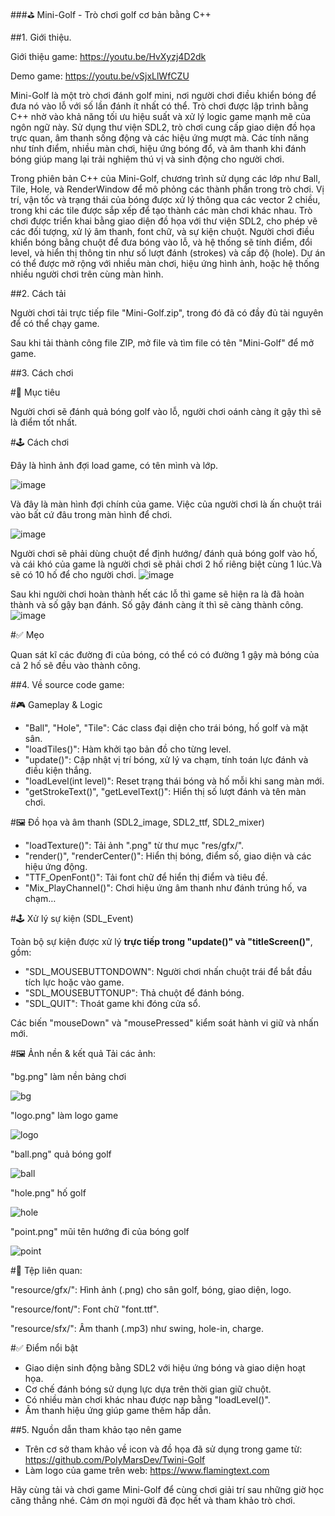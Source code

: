 ###⛳ Mini-Golf - Trò chơi golf cơ bản bằng C++

##1. Giới thiệu.

Giới thiệu game: https://youtu.be/HvXyzj4D2dk

Demo game: https://youtu.be/vSjxLlWfCZU

Mini-Golf là một trò chơi đánh golf mini, nơi người chơi điều khiển bóng để đưa nó vào lỗ với số lần đánh ít nhất có thể. Trò chơi được lập trình bằng C++ nhờ vào khả năng tối ưu hiệu suất và xử lý logic game mạnh mẽ của ngôn ngữ này. Sử dụng thư viện SDL2, trò chơi cung cấp giao diện đồ họa trực quan, âm thanh sống động và các hiệu ứng mượt mà. Các tính năng như tính điểm, nhiều màn chơi, hiệu ứng bóng đổ, và âm thanh khi đánh bóng giúp mang lại trải nghiệm thú vị và sinh động cho người chơi.

Trong phiên bản C++ của Mini-Golf, chương trình sử dụng các lớp như Ball, Tile, Hole, và RenderWindow để mô phỏng các thành phần trong trò chơi. Vị trí, vận tốc và trạng thái của bóng được xử lý thông qua các vector 2 chiều, trong khi các tile được sắp xếp để tạo thành các màn chơi khác nhau. Trò chơi được triển khai bằng giao diện đồ họa với thư viện SDL2, cho phép vẽ các đối tượng, xử lý âm thanh, font chữ, và sự kiện chuột. Người chơi điều khiển bóng bằng chuột để đưa bóng vào lỗ, và hệ thống sẽ tính điểm, đổi level, và hiển thị thông tin như số lượt đánh (strokes) và cấp độ (hole). Dự án có thể được mở rộng với nhiều màn chơi, hiệu ứng hình ảnh, hoặc hệ thống nhiều người chơi trên cùng màn hình.

##2. Cách tải

Người chơi tải trực tiếp file "Mini-Golf.zip", trong đó đã có đầy đủ tài nguyên để có thể chạy game.

Sau khi tải thành công file ZIP, mở file và tìm file có tên "Mini-Golf" để mở game.

##3. Cách chơi

#🎯 Mục tiêu

Người chơi sẽ đánh quả bóng golf vào lỗ, người chơi oánh càng ít gậy thì sẽ là điểm tốt nhất.

#🕹️ Cách chơi

Đây là hình ảnh đợi load game, có tên mình và lớp.

![image](https://github.com/user-attachments/assets/aca768a5-3de9-4e10-98de-4dcabc5e7cc6)

Và đây là màn hình đợi chính của game. Việc của người chơi là ấn chuột trái vào bất cứ đâu trong màn hình để chơi.

![image](https://github.com/user-attachments/assets/d03ae723-af42-4a0e-8941-c0ade9ad86d3)

Người chơi sẽ phải dùng chuột để định hướng/ đánh quả bóng golf vào hố, và cái khó của game là người chơi sẽ phải chơi 2 hố riêng biệt cùng 1 lúc.Và sẽ có 10 hố để cho người chơi.
![image](https://github.com/user-attachments/assets/df0bc40a-6f98-432b-a7f7-9cd4b9c34da7)

Sau khi người chơi hoàn thành hết các lỗ thì game sẽ hiện ra là đã hoàn thành và số gậy bạn đánh. Số gậy đánh càng ít thì sẽ càng thành công.
![image](https://github.com/user-attachments/assets/f943a132-58cd-4145-ad35-722770c02a76)

#✅ Mẹo

Quan sát kĩ các đường đi của bóng, có thể có có đường 1 gậy mà bóng của cả 2 hố sẽ đều vào thành công.

##4. Về source code game:

#🎮 Gameplay & Logic

- "Ball", "Hole", "Tile": Các class đại diện cho trái bóng, hố golf và mặt sân.
- "loadTiles()": Hàm khởi tạo bản đồ cho từng level.
- "update()": Cập nhật vị trí bóng, xử lý va chạm, tính toán lực đánh và điều kiện thắng.
- "loadLevel(int level)": Reset trạng thái bóng và hố mỗi khi sang màn mới.
- "getStrokeText()", "getLevelText()": Hiển thị số lượt đánh và tên màn chơi.

#🖼️ Đồ họa và âm thanh (SDL2_image, SDL2_ttf, SDL2_mixer)

- "loadTexture()": Tải ảnh ".png" từ thư mục "res/gfx/".
- "render()", "renderCenter()": Hiển thị bóng, điểm số, giao diện và các hiệu ứng động.
- "TTF_OpenFont()": Tải font chữ để hiển thị điểm và tiêu đề.
- "Mix_PlayChannel()": Chơi hiệu ứng âm thanh như đánh trúng hố, va chạm…

#🕹️ Xử lý sự kiện (SDL_Event)

Toàn bộ sự kiện được xử lý **trực tiếp trong "update()" và "titleScreen()"**, gồm:

- "SDL_MOUSEBUTTONDOWN": Người chơi nhấn chuột trái để bắt đầu tích lực hoặc vào game.
- "SDL_MOUSEBUTTONUP": Thả chuột để đánh bóng.
- "SDL_QUIT": Thoát game khi đóng cửa sổ.

Các biến "mouseDown" và "mousePressed" kiểm soát hành vi giữ và nhấn mới.

#🖼️ Ảnh nền & kết quả Tải các ảnh:

"bg.png" làm nền bảng chơi

![bg](https://github.com/user-attachments/assets/79a55b83-0de4-43f6-95f7-a709f46f3a1f)

"logo.png" làm logo game

![logo](https://github.com/user-attachments/assets/b1744c53-8af9-465b-8d90-5929f5ad3605)

"ball.png" quả bóng golf

![ball](https://github.com/user-attachments/assets/39bc1b4d-87bf-4dc0-a1be-755ab31a79cb)

"hole.png" hố golf

![hole](https://github.com/user-attachments/assets/eda5882d-247b-4730-98ba-e629a074a6fb)

"point.png" mũi tên hướng đi của bóng golf

![point](https://github.com/user-attachments/assets/d9348bc7-664e-472d-9e52-0ed6f725f6a0)

#🧪 Tệp liên quan:

"resource/gfx/": Hình ảnh (.png) cho sân golf, bóng, giao diện, logo.

"resource/font/": Font chữ "font.ttf".

"resource/sfx/": Âm thanh (.mp3) như swing, hole-in, charge.

#✅ Điểm nổi bật

- Giao diện sinh động bằng SDL2 với hiệu ứng bóng và giao diện hoạt họa.
- Cơ chế đánh bóng sử dụng lực dựa trên thời gian giữ chuột.
- Có nhiều màn chơi khác nhau được nạp bằng "loadLevel()".
- Âm thanh hiệu ứng giúp game thêm hấp dẫn.

##5. Nguồn dẫn tham khảo tạo nên game
   
- Trên cơ sở tham khảo về icon và đồ họa đã sử dụng trong game từ: https://github.com/PolyMarsDev/Twini-Golf
- Làm logo của game trên web: https://www.flamingtext.com

Hãy cùng tải và chơi game Mini-Golf để cùng chơi giải trí sau những giờ học căng thẳng nhé. Cảm ơn mọi người đã đọc hết và tham khảo trò chơi.
